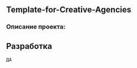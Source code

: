 <h2 alingn='center'> Template-for-Creative-Agencies </h2>

### Описание проекта:
    
## Разработка
    ДА


##### 

   